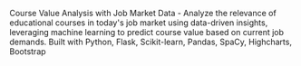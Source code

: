 Course Value Analysis with Job Market Data - Analyze the relevance of educational courses in today's job market using data-driven insights, leveraging machine learning to predict course value based on current job demands. Built with Python, Flask, Scikit-learn, Pandas, SpaCy, Highcharts, Bootstrap
